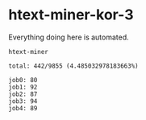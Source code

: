 # htext-miner-kor-3

Everything doing here is automated.

```
htext-miner

total: 442/9855 (4.485032978183663%)

job0: 80
job1: 92
job2: 87
job3: 94
job4: 89
```